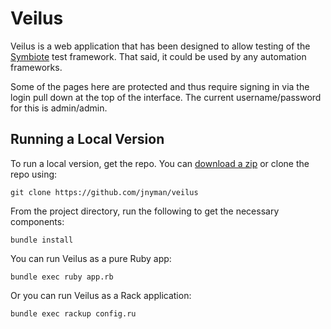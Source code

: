 # Veilus

Veilus is a web application that has been designed to allow testing of the [Symbiote](https://github.com/jnyman/symbiote) test framework. That said, it could be used by any automation frameworks.

Some of the pages here are protected and thus require signing in via the login pull down at the top of the interface. The current username/password for this is admin/admin.

## Running a Local Version

To run a local version, get the repo. You can [download a zip](https://github.com/jnyman/veilus/archive/master.zip) or clone the repo using:

    git clone https://github.com/jnyman/veilus

From the project directory, run the following to get the necessary components:

    bundle install

You can run Veilus as a pure Ruby app:

    bundle exec ruby app.rb

Or you can run Veilus as a Rack application:

    bundle exec rackup config.ru
